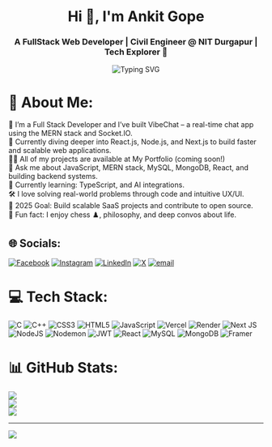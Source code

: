 <h1 align="center">Hi 👋, I'm Ankit Gope</h1>
<h3 align="center">A FullStack Web Developer | Civil Engineer @ NIT Durgapur | Tech Explorer 🚀</h3>

<p align="center">
  <img src="https://readme-typing-svg.herokuapp.com?font=Fira+Code&size=22&pause=1000&center=true&width=520&lines=Always+learning+something+new...;Love+to+code+and+create+cool+stuff!;Let's+build+something+great+together!+💻" alt="Typing SVG" />
</p>

# 💫 About Me:
🔭 I’m a Full Stack Developer and I’ve built VibeChat – a real-time chat app using the MERN stack and Socket.IO.<br>🌱 Currently diving deeper into React.js, Node.js, and Next.js to build faster and scalable web applications.<br>👨‍💻 All of my projects are available at My Portfolio (coming soon!)<br>💬 Ask me about JavaScript, MERN stack, MySQL, MongoDB, React, and building backend systems.<br>🧠 Currently learning: TypeScript, and AI integrations.<br>🛠️ I love solving real-world problems through code and intuitive UX/UI.<br>🎯 2025 Goal: Build scalable SaaS projects and contribute to open source.<br>🧩 Fun fact: I enjoy chess ♟️, philosophy, and deep convos about life.


## 🌐 Socials:
[![Facebook](https://img.shields.io/badge/Facebook-%231877F2.svg?logo=Facebook&logoColor=white)](https://facebook.com/im_madara_og) [![Instagram](https://img.shields.io/badge/Instagram-%23E4405F.svg?logo=Instagram&logoColor=white)](https://instagram.com/im_madara_og) [![LinkedIn](https://img.shields.io/badge/LinkedIn-%230077B5.svg?logo=linkedin&logoColor=white)](https://linkedin.com/in/ankit-gope-b85313324) [![X](https://img.shields.io/badge/X-black.svg?logo=X&logoColor=white)](https://x.com/ankitgope106) [![email](https://img.shields.io/badge/Email-D14836?logo=gmail&logoColor=white)](mailto:ankitgope21@gmail.com) 

# 💻 Tech Stack:
![C](https://img.shields.io/badge/c-%2300599C.svg?style=for-the-badge&logo=c&logoColor=white) ![C++](https://img.shields.io/badge/c++-%2300599C.svg?style=for-the-badge&logo=c%2B%2B&logoColor=white) ![CSS3](https://img.shields.io/badge/css3-%231572B6.svg?style=for-the-badge&logo=css3&logoColor=white) ![HTML5](https://img.shields.io/badge/html5-%23E34F26.svg?style=for-the-badge&logo=html5&logoColor=white) ![JavaScript](https://img.shields.io/badge/javascript-%23323330.svg?style=for-the-badge&logo=javascript&logoColor=%23F7DF1E) ![Vercel](https://img.shields.io/badge/vercel-%23000000.svg?style=for-the-badge&logo=vercel&logoColor=white) ![Render](https://img.shields.io/badge/Render-%46E3B7.svg?style=for-the-badge&logo=render&logoColor=white) ![Next JS](https://img.shields.io/badge/Next-black?style=for-the-badge&logo=next.js&logoColor=white) ![NodeJS](https://img.shields.io/badge/node.js-6DA55F?style=for-the-badge&logo=node.js&logoColor=white) ![Nodemon](https://img.shields.io/badge/NODEMON-%23323330.svg?style=for-the-badge&logo=nodemon&logoColor=%BBDEAD) ![JWT](https://img.shields.io/badge/JWT-black?style=for-the-badge&logo=JSON%20web%20tokens) ![React](https://img.shields.io/badge/react-%2320232a.svg?style=for-the-badge&logo=react&logoColor=%2361DAFB) ![MySQL](https://img.shields.io/badge/mysql-4479A1.svg?style=for-the-badge&logo=mysql&logoColor=white) ![MongoDB](https://img.shields.io/badge/MongoDB-%234ea94b.svg?style=for-the-badge&logo=mongodb&logoColor=white) ![Framer](https://img.shields.io/badge/Framer-black?style=for-the-badge&logo=framer&logoColor=blue)
# 📊 GitHub Stats:
![](https://github-readme-stats.vercel.app/api?username=Ankit-Gope007&theme=vue-dark&hide_border=false&include_all_commits=true&count_private=true)<br/>
![](https://nirzak-streak-stats.vercel.app/?user=Ankit-Gope007&theme=vue-dark&hide_border=false)<br/>
![](https://github-readme-stats.vercel.app/api/top-langs/?username=Ankit-Gope007&theme=vue-dark&hide_border=false&include_all_commits=true&count_private=true&layout=compact)

---
[![](https://visitcount.itsvg.in/api?id=Ankit-Gope007&icon=0&color=0)](https://visitcount.itsvg.in)

<!-- Proudly created with GPRM ( https://gprm.itsvg.in ) -->

